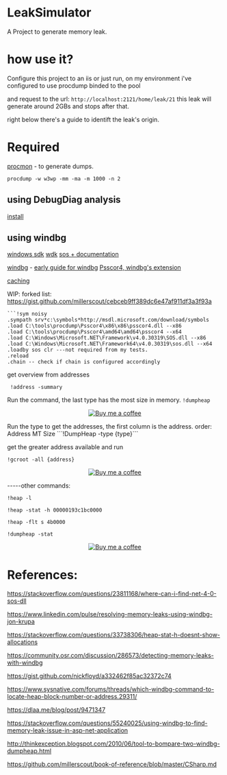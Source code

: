# LeakSimulator

A Project to generate memory leak.

# how use it?

Configure this project to an iis or just run, on my environment i've configured to use procdump binded to the pool

and request to the url:
```http://localhost:2121/home/leak/21```
this leak will generate around 2GBs and stops after that.

right below there's a guide to identift the leak's origin.

# Required

[procmon](https://docs.microsoft.com/en-us/sysinternals/downloads/procdump) - to generate dumps.
```
procdump -w w3wp -mm -ma -m 1000 -n 2
```
## using DebugDiag analysis
 [install](https://techcommunity.microsoft.com/t5/iis-support-blog/debugdiag-2-update-3-rtw/ba-p/457874)

## using windbg
[windows sdk](https://developer.microsoft.com/en-us/windows/downloads/sdk-archive/)
[wdk](https://docs.microsoft.com/pt-br/windows-hardware/drivers/download-the-wdk)
[sos + documentation](https://docs.microsoft.com/en-us/dotnet/framework/tools/sos-dll-sos-debugging-extension) 

[windbg](https://docs.microsoft.com/en-us/windows-hardware/drivers/debugger/debugger-download-tools) -  [early guide for windbg](https://docs.microsoft.com/en-us/windows-hardware/drivers/debugger/debugging-managed-code)
[Psscor4, windbg's extension](microsoft.com/en-us/download/details.aspx?id=21255)

[caching](https://docs.microsoft.com/en-us/windows-hardware/drivers/debugger/symbol-path)

WIP:
forked list: https://gist.github.com/millerscout/cebceb9ff389dc6e47af911df3a3f93a
``` 
```!sym noisy
.sympath srv*c:\symbols*http://msdl.microsoft.com/download/symbols
.load C:\tools\procdump\Psscor4\x86\x86\psscor4.dll --x86
.load C:\tools\procdump\Psscor4\amd64\amd64\psscor4 --x64
.load C:\Windows\Microsoft.NET\Framework\v4.0.30319\SOS.dll --x86
.load C:\Windows\Microsoft.NET\Framework64\v4.0.30319\sos.dll --x64
.loadby sos clr ---not required from my tests.
.reload
.chain -- check if chain is configured accordingly
```

get overview from addresses
```
 !address -summary
```

Run the command, the last type has the most size in memory.
```!dumpheap ```
<p align="center">
        <a href ="https://github.com/millerscout/LeakSimulator/raw/master/images/heapstat.png">
         <img src="https://github.com/millerscout/LeakSimulator/raw/master/images/heapstat.png" alt="Buy me a coffee" style="max-width:100%;">
     </a>
</p>
Run the type to get the addresses, the first column is the address.
order: Address               MT     Size
```!DumpHeap -type {type}```

get the greater address available and run 

```!gcroot -all {address}```

<p align="center">
        <a href ="https://github.com/millerscout/LeakSimulator/raw/master/images/gcroot.png">
         <img src="https://github.com/millerscout/LeakSimulator/raw/master/images/gcroot.png" alt="Buy me a coffee" style="max-width:100%;">
     </a>
</p>

-----other commands:

```!heap -l```

```!heap -stat -h 00000193c1bc0000```

```!heap -flt s 4b0000 ```

```!dumpheap -stat ```



<p align="center">
        <a href ="https://www.buymeacoffee.com/gR79MHU">
         <img src="https://github.com/millerscout/Kenshi-Mod-Manager/raw/master/Donation.png" alt="Buy me a coffee" style="max-width:100%;">
     </a>
</p>

# References:

https://stackoverflow.com/questions/23811168/where-can-i-find-net-4-0-sos-dll

https://www.linkedin.com/pulse/resolving-memory-leaks-using-windbg-jon-krupa

https://stackoverflow.com/questions/33738306/heap-stat-h-doesnt-show-allocations

https://community.osr.com/discussion/286573/detecting-memory-leaks-with-windbg

https://gist.github.com/nickfloyd/a332462f85ac32372c74

https://www.sysnative.com/forums/threads/which-windbg-command-to-locate-heap-block-number-or-address.29311/

https://dlaa.me/blog/post/9471347

https://stackoverflow.com/questions/55240025/using-windbg-to-find-memory-leak-issue-in-asp-net-application

http://thinkexception.blogspot.com/2010/06/tool-to-bompare-two-windbg-dumpheap.html

https://github.com/millerscout/book-of-reference/blob/master/CSharp.md
